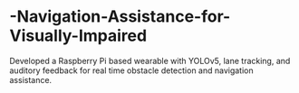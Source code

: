 # -Navigation-Assistance-for-Visually-Impaired
Developed a Raspberry Pi based wearable with YOLOv5, lane tracking, and auditory feedback for real time obstacle detection and navigation assistance.
